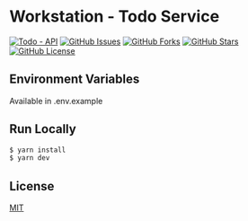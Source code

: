 # Workstation - Todo Service

[![Todo - API](https://circleci.com/gh/aboverio/workstation-todo-service.svg?style=svg)](https://github.com/aboverio/workstation-todo-service)
[![GitHub Issues](https://img.shields.io/github/issues/aboverio/workstation-todo-service?style=flat)](https://github.com/aboverio/workstation-todo-service/issues)
[![GitHub Forks](https://img.shields.io/github/forks/aboverio/workstation-todo-service?style=flat)](https://github.com/aboverio/workstation-todo-service/network)
[![GitHub Stars](https://img.shields.io/github/stars/aboverio/workstation-todo-service?style=flat)](https://github.com/aboverio/workstation-todo-service/stargazers)
[![GitHub License](https://img.shields.io/github/license/aboverio/workstation-todo-service?style=flat)](https://github.com/aboverio/workstation-todo-service/blob/master/LICENSE)

## Environment Variables

Available in .env.example

## Run Locally

```bash
$ yarn install
$ yarn dev
```

## License

[MIT](LICENSE)
